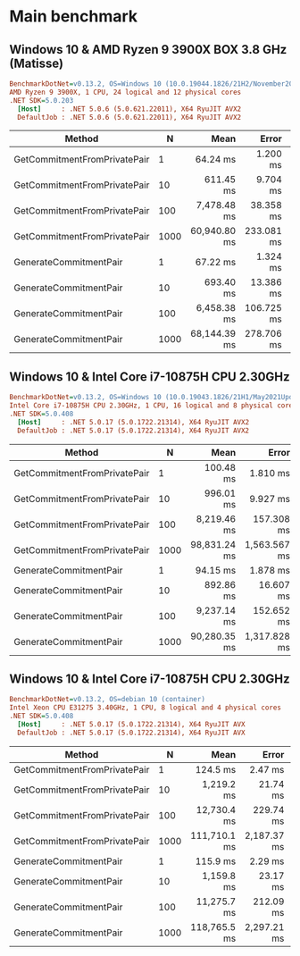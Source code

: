 # Main benchmark
## Windows 10 & AMD Ryzen 9 3900X BOX 3.8 GHz (Matisse) 
```ini
BenchmarkDotNet=v0.13.2, OS=Windows 10 (10.0.19044.1826/21H2/November2021Update)
AMD Ryzen 9 3900X, 1 CPU, 24 logical and 12 physical cores
.NET SDK=5.0.203
  [Host]     : .NET 5.0.6 (5.0.621.22011), X64 RyuJIT AVX2
  DefaultJob : .NET 5.0.6 (5.0.621.22011), X64 RyuJIT AVX2
```

|                       Method |    N |         Mean |      Error |     StdDev |
|----------------------------- |----- |-------------:|-----------:|-----------:|
| GetCommitmentFromPrivatePair |    1 |     64.24 ms |   1.200 ms |   1.064 ms |
| GetCommitmentFromPrivatePair |   10 |    611.45 ms |   9.704 ms |   8.602 ms |
| GetCommitmentFromPrivatePair |  100 |  7,478.48 ms |  38.358 ms |  32.030 ms |
| GetCommitmentFromPrivatePair | 1000 | 60,940.80 ms | 233.081 ms | 218.024 ms |
|       GenerateCommitmentPair |    1 |     67.22 ms |   1.324 ms |   2.765 ms |
|       GenerateCommitmentPair |   10 |    693.40 ms |  13.386 ms |  17.870 ms |
|       GenerateCommitmentPair |  100 |  6,458.38 ms | 106.725 ms |  94.609 ms |
|       GenerateCommitmentPair | 1000 | 68,144.39 ms | 278.706 ms | 260.702 ms |

## Windows 10 & Intel Core i7-10875H CPU 2.30GHz
```ini
BenchmarkDotNet=v0.13.2, OS=Windows 10 (10.0.19043.1826/21H1/May2021Update)
Intel Core i7-10875H CPU 2.30GHz, 1 CPU, 16 logical and 8 physical cores
.NET SDK=5.0.408
  [Host]     : .NET 5.0.17 (5.0.1722.21314), X64 RyuJIT AVX2
  DefaultJob : .NET 5.0.17 (5.0.1722.21314), X64 RyuJIT AVX2
```

|                       Method |    N |         Mean |        Error |       StdDev |
|----------------------------- |----- |-------------:|-------------:|-------------:|
| GetCommitmentFromPrivatePair |    1 |    100.48 ms |     1.810 ms |     2.653 ms |
| GetCommitmentFromPrivatePair |   10 |    996.01 ms |     9.927 ms |     8.800 ms |
| GetCommitmentFromPrivatePair |  100 |  8,219.46 ms |   157.308 ms |   174.848 ms |
| GetCommitmentFromPrivatePair | 1000 | 98,831.24 ms | 1,563.567 ms | 1,462.562 ms |
|       GenerateCommitmentPair |    1 |     94.15 ms |     1.878 ms |     4.712 ms |
|       GenerateCommitmentPair |   10 |    892.86 ms |    16.607 ms |    15.534 ms |
|       GenerateCommitmentPair |  100 |  9,237.14 ms |   152.652 ms |   135.322 ms |
|       GenerateCommitmentPair | 1000 | 90,280.35 ms | 1,317.828 ms | 1,168.220 ms |

## Windows 10 & Intel Core i7-10875H CPU 2.30GHz
```ini
BenchmarkDotNet=v0.13.2, OS=debian 10 (container)
Intel Xeon CPU E31275 3.40GHz, 1 CPU, 8 logical and 4 physical cores
.NET SDK=5.0.408
  [Host]     : .NET 5.0.17 (5.0.1722.21314), X64 RyuJIT AVX
  DefaultJob : .NET 5.0.17 (5.0.1722.21314), X64 RyuJIT AVX
```

|                       Method |    N |         Mean |       Error |      StdDev |       Median |
|----------------------------- |----- |-------------:|------------:|------------:|-------------:|
| GetCommitmentFromPrivatePair |    1 |     124.5 ms |     2.47 ms |     2.19 ms |     124.5 ms |
| GetCommitmentFromPrivatePair |   10 |   1,219.2 ms |    21.74 ms |    20.33 ms |   1,222.9 ms |
| GetCommitmentFromPrivatePair |  100 |  12,730.4 ms |   229.74 ms |   479.56 ms |  12,541.5 ms |
| GetCommitmentFromPrivatePair | 1000 | 111,710.1 ms | 2,187.37 ms | 2,246.27 ms | 111,274.2 ms |
|       GenerateCommitmentPair |    1 |     115.9 ms |     2.29 ms |     5.71 ms |     116.8 ms |
|       GenerateCommitmentPair |   10 |   1,159.8 ms |    23.17 ms |    49.87 ms |   1,158.6 ms |
|       GenerateCommitmentPair |  100 |  11,275.7 ms |   212.09 ms |   177.10 ms |  11,271.5 ms |
|       GenerateCommitmentPair | 1000 | 118,765.5 ms | 2,297.21 ms | 2,256.17 ms | 118,622.2 ms |


